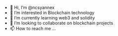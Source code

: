 - 👋 Hi, I’m @ncsyannex
- 👀 I’m interested in Blockchain technology
- 🌱 I’m currently learning web3 and solidity
- 💞️ I’m looking to collaborate on blockchain projects
- 📫 How to reach me ...

<!---
ncsyannex/ncsyannex is a ✨ special ✨ repository because its `README.md` (this file) appears on your GitHub profile.
You can click the Preview link to take a look at your changes.
--->
